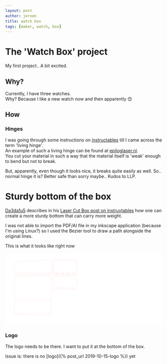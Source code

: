 ```yaml
---
layout: post
author: jeroen
title: watch box
tags: [maker, watch, box]
---
```


# The 'Watch Box' project
My first project..
A bit excited.

## Why?
Currently, I have three watches.  
Why? Because I like a new watch now and then apparently :blush:

## How
### Hinges
I was going through some instructions on [instructables](https://www.instructables.com/) till I came across the term 'living hinge'.  
An example of such a living hinge can be found at [epiloglaser.nl](https://www.epiloglaser.nl/middelen/sample-club/living-hinge-lasersnijden.htm).  
You cut your material in such a way that the material itself is 'weak' enough to bend but not to break.

But, apparently, even though it looks nice, it breaks quite easily as well.  So.. normal hinge it is?  Better safe than sorry maybe..
Kudos to LLP.

# Sturdy bottom of the box
[Da3da1u5](https://www.instructables.com/member/Da3da1u5/) describes in his [Laser Cut Box post on instruvtables](https://www.instructables.com/id/Laser-Cut-Box/) how one can create a more sturdy bottom that can carry more weight.

I was not able to import the PDF/AI file in my inkscape application (because I'm using Linux?) so I used the Bezier tool to draw a path alongside the original lines.

This is what it looks like right now
<div style="background-color: white;">
  <img alt="jingelski logo" src="/assets/images/watch_box.svg" />
</div>

### Logo
The logo needs to be there.
I want to put it at the bottom of the box.

Issue is: there is no [logo]({% post_url 2019-10-15-logo %}) yet

